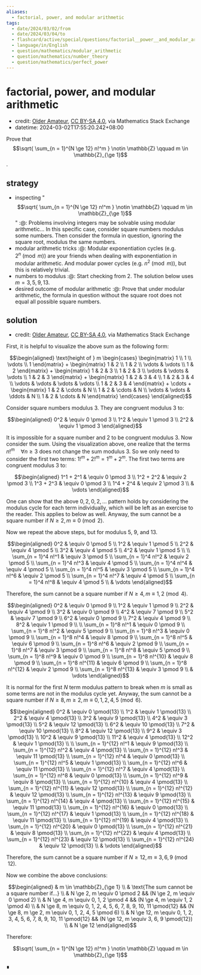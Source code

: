 ```yaml
---
aliases:
  - factorial, power, and modular arithmetic
tags:
  - date/2024/03/02/from
  - date/2024/03/04/to
  - flashcard/active/special/questions/factorial__power__and_modular_arithmetic
  - language/in/English
  - question/mathematics/modular_arithmetic
  - question/mathematics/number_theory
  - question/mathematics/perfect_power
---
```


# factorial, power, and modular arithmetic

- credit: [Older Amateur](https://math.stackexchange.com/a/4836664), [CC BY-SA 4.0](https://creativecommons.org/licenses/by-sa/4.0/), via Mathematics Stack Exchange
- datetime: 2024-03-02T17:55:20.242+08:00

Prove that $$\sqrt{ \sum_{n = 1}^{N \ge 12} n!^m } \notin \mathbb{Z} \qquad m \in \mathbb{Z}_{\ge 1}$$.

## strategy

- inspecting "$$\sqrt{ \sum_{n = 1}^{N \ge 12} n!^m } \notin \mathbb{Z} \qquad m \in \mathbb{Z}_{\ge 1}$$" :@: Problems involving integers may be solvable using modular arithmetic... In this specific case, consider square numbers modulus some numbers. Then consider the formula in question, ignoring the square root, modulus the same numbers. <!--SR:!2024-12-18,102,250-->
- modular arithmetic tricks :@: Modular exponentiation cycles (e.g. $2^n \pmod m$) are your friends when dealing with exponentiation in modular arithmetic. And modular power cycles (e.g. $n^2 \pmod m$), but this is relatively trivial. <!--SR:!2025-01-20,135,290-->
- numbers to modulus :@: Start checking from 2. The solution below uses $m = 3, 5, 9, 13$. <!--SR:!2025-04-03,185,270-->
- desired outcome of modular arithmetic :@: Prove that under modular arithmetic, the formula in question without the square root does not equal all possible square numbers. <!--SR:!2025-10-19,318,290-->

## solution

- credit: [Older Amateur](https://math.stackexchange.com/a/4836664), [CC BY-SA 4.0](https://creativecommons.org/licenses/by-sa/4.0/), via Mathematics Stack Exchange

First, it is helpful to visualize the above sum as the following form:

$$\begin{aligned}
\text{height of } m \begin{cases} \begin{matrix} 1 \\ 1 \\ \vdots \\ 1 \end{matrix} + \begin{matrix} 1 & 2 \\ 1 & 2 \\ \vdots & \vdots \\ 1 & 2 \end{matrix} + \begin{matrix} 1 & 2 & 3 \\ 1 & 2 & 3 \\ \vdots & \vdots & \vdots \\ 1 & 2 & 3 \end{matrix} + \begin{matrix} 1 & 2 & 3 & 4 \\ 1 & 2 & 3 & 4 \\ \vdots & \vdots & \vdots & \vdots \\ 1 & 2 & 3 & 4 \end{matrix} + \cdots + \begin{matrix} 1 & 2 & \cdots & N \\ 1 & 2 & \cdots & N \\ \vdots & \vdots & \ddots & N \\ 1 & 2 & \cdots & N \end{matrix} \end{cases}
\end{aligned}$$

Consider square numbers modulus 3. They are congruent modulus 3 to:

$$\begin{aligned}
0^2 & \equiv 0 \pmod 3 \\
1^2 & \equiv 1 \pmod 3 \\
2^2 & \equiv 1 \pmod 3
\end{aligned}$$

It is impossible for a square number and 2 to be congruent modulus 3. Now consider the sum. Using the visualization above, one realize that the terms $n!^m \quad \forall n \ge 3$ does not change the sum modulus 3. So we only need to consider the first two terms: $1!^m + 2!^m = 1^m + 2^m$. The first two terms are congruent modulus 3 to:

$$\begin{aligned}
1^1 + 2^1 & \equiv 0 \pmod 3 \\
1^2 + 2^2 & \equiv 2 \pmod 3 \\
1^3 + 2^3 & \equiv 0 \pmod 3 \\
1^4 + 2^4 & \equiv 2 \pmod 3 \\
& \vdots
\end{aligned}$$

One can show that the above $0, 2, 0, 2, \ldots$ pattern holds by considering the modulus cycle for each term individually, which will be left as an exercise to the reader. This applies to below as well. Anyway, the sum cannot be a square number if $N \ge 2, m \equiv 0 \pmod 2$.

Now we repeat the above steps, but for modulus 5, 9, and 13.

$$\begin{aligned}
0^2 & \equiv 0 \pmod 5 \\
1^2 & \equiv 1 \pmod 5 \\
2^2 & \equiv 4 \pmod 5 \\
3^2 & \equiv 4 \pmod 5 \\
4^2 & \equiv 1 \pmod 5 \\
\\
\sum_{n = 1}^4 n!^1 & \equiv 3 \pmod 5 \\
\sum_{n = 1}^4 n!^2 & \equiv 2 \pmod 5 \\
\sum_{n = 1}^4 n!^3 & \equiv 4 \pmod 5 \\
\sum_{n = 1}^4 n!^4 & \equiv 4 \pmod 5 \\
\sum_{n = 1}^4 n!^5 & \equiv 3 \pmod 5 \\
\sum_{n = 1}^4 n!^6 & \equiv 2 \pmod 5 \\
\sum_{n = 1}^4 n!^7 & \equiv 4 \pmod 5 \\
\sum_{n = 1}^4 n!^8 & \equiv 4 \pmod 5 \\
& \vdots
\end{aligned}$$

Therefore, the sum cannot be a square number if $N \ge 4, m \equiv 1, 2 \pmod 4$.

$$\begin{aligned}
0^2 & \equiv 0 \pmod 9 \\
1^2 & \equiv 1 \pmod 9 \\
2^2 & \equiv 4 \pmod 9 \\
3^2 & \equiv 0 \pmod 9 \\
4^2 & \equiv 7 \pmod 9 \\
5^2 & \equiv 7 \pmod 9 \\
6^2 & \equiv 0 \pmod 9 \\
7^2 & \equiv 4 \pmod 9 \\
8^2 & \equiv 1 \pmod 9 \\
\\
\sum_{n = 1}^8 n!^1 & \equiv 0 \pmod 9 \\
\sum_{n = 1}^8 n!^2 & \equiv 5 \pmod 9 \\
\sum_{n = 1}^8 n!^3 & \equiv 0 \pmod 9 \\
\sum_{n = 1}^8 n!^4 & \equiv 8 \pmod 9 \\
\sum_{n = 1}^8 n!^5 & \equiv 6 \pmod 9 \\
\sum_{n = 1}^8 n!^6 & \equiv 2 \pmod 9 \\
\sum_{n = 1}^8 n!^7 & \equiv 3 \pmod 9 \\
\sum_{n = 1}^8 n!^8 & \equiv 5 \pmod 9 \\
\sum_{n = 1}^8 n!^9 & \equiv 0 \pmod 9 \\
\sum_{n = 1}^8 n!^{10} & \equiv 8 \pmod 9 \\
\sum_{n = 1}^8 n!^{11} & \equiv 6 \pmod 9 \\
\sum_{n = 1}^8 n!^{12} & \equiv 2 \pmod 9 \\
\sum_{n = 1}^8 n!^{13} & \equiv 3 \pmod 9 \\
& \vdots
\end{aligned}$$

It is normal for the first $N$ term modulus pattern to break when $m$ is small as some terms are not in the modulus cycle yet. Anyway, the sum cannot be a square number if $N \ge 8, m \ge 2, m \equiv 0, 1, 2, 4, 5 \pmod 6$.

$$\begin{aligned}
0^2 & \equiv 0 \pmod{13} \\
1^2 & \equiv 1 \pmod{13} \\
2^2 & \equiv 4 \pmod{13} \\
3^2 & \equiv 9 \pmod{13} \\
4^2 & \equiv 3 \pmod{13} \\
5^2 & \equiv 12 \pmod{13} \\
6^2 & \equiv 10 \pmod{13} \\
7^2 & \equiv 10 \pmod{13} \\
8^2 & \equiv 12 \pmod{13} \\
9^2 & \equiv 3 \pmod{13} \\
10^2 & \equiv 9 \pmod{13} \\
11^2 & \equiv 4 \pmod{13} \\
12^2 & \equiv 1 \pmod{13} \\
\\
\sum_{n = 1}^{12} n!^1 & \equiv 9 \pmod{13} \\
\sum_{n = 1}^{12} n!^2 & \equiv 4 \pmod{13} \\
\sum_{n = 1}^{12} n!^3 & \equiv 11 \pmod{13} \\
\sum_{n = 1}^{12} n!^4 & \equiv 0 \pmod{13} \\
\sum_{n = 1}^{12} n!^5 & \equiv 1 \pmod{13} \\
\sum_{n = 1}^{12} n!^6 & \equiv 11 \pmod{13} \\
\sum_{n = 1}^{12} n!^7 & \equiv 4 \pmod{13} \\
\sum_{n = 1}^{12} n!^8 & \equiv 0 \pmod{13} \\
\sum_{n = 1}^{12} n!^9 & \equiv 8 \pmod{13} \\
\sum_{n = 1}^{12} n!^{10} & \equiv 4 \pmod{13} \\
\sum_{n = 1}^{12} n!^{11} & \equiv 12 \pmod{13} \\
\sum_{n = 1}^{12} n!^{12} & \equiv 12 \pmod{13} \\
\sum_{n = 1}^{12} n!^{13} & \equiv 9 \pmod{13} \\
\sum_{n = 1}^{12} n!^{14} & \equiv 4 \pmod{13} \\
\sum_{n = 1}^{12} n!^{15} & \equiv 11 \pmod{13} \\
\sum_{n = 1}^{12} n!^{16} & \equiv 0 \pmod{13} \\
\sum_{n = 1}^{12} n!^{17} & \equiv 1 \pmod{13} \\
\sum_{n = 1}^{12} n!^{18} & \equiv 11 \pmod{13} \\
\sum_{n = 1}^{12} n!^{19} & \equiv 4 \pmod{13} \\
\sum_{n = 1}^{12} n!^{20} & \equiv 0 \pmod{13} \\
\sum_{n = 1}^{12} n!^{21} & \equiv 8 \pmod{13} \\
\sum_{n = 1}^{12} n!^{22} & \equiv 4 \pmod{13} \\
\sum_{n = 1}^{12} n!^{23} & \equiv 12 \pmod{13} \\
\sum_{n = 1}^{12} n!^{24} & \equiv 12 \pmod{13} \\
& \vdots
\end{aligned}$$

Therefore, the sum cannot be a square number if $N \ge 12, m \equiv 3, 6, 9 \pmod{12}$.

Now we combine the above conclusions:

$$\begin{aligned}
& m \in \mathbb{Z}_{\ge 1} \\
& \text{The sum cannot be a square number if...} \\
& N \ge 2, m \equiv 0 \pmod 2 && (N \ge 2, m \equiv 0 \pmod 2) \\
& N \ge 4, m \equiv 0, 1, 2 \pmod 4  && (N \ge 4, m \equiv 1, 2 \pmod 4) \\
& N \ge 8, m \equiv 0, 1, 2, 4, 5, 6, 7, 8, 9, 10, 11 \pmod{12} && (N \ge 8, m \ge 2, m \equiv 0, 1, 2, 4, 5 \pmod 6) \\
& N \ge 12, m \equiv 0, 1, 2, 3, 4, 5, 6, 7, 8, 9, 10, 11 \pmod{12} && (N \ge 12, m \equiv 3, 6, 9 \pmod{12}) \\
& N \ge 12
\end{aligned}$$

Therefore:

$$\sqrt{ \sum_{n = 1}^{N \ge 12} n!^m } \notin \mathbb{Z} \qquad m \in \mathbb{Z}_{\ge 1}$$

∎
